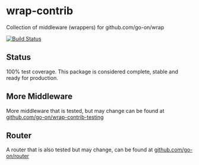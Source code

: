 wrap-contrib
============

Collection of middleware (wrappers) for github.com/go-on/wrap

[![Build Status](https://secure.travis-ci.org/go-on/wrap-contrib.png)](http://travis-ci.org/go-on/wrap-contrib)

Status
------
100% test coverage.
This package is considered complete, stable and ready for production.

More Middleware
---------------

More middleware that is tested, but may change can be found at [github.com/go-on/wrap-contrib-testing](https://github.com/go-on/wrap-contrib-testing)


Router
------

A router that is also tested but may change, can be found at [github.com/go-on/router](https://github.com/go-on/router)
